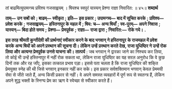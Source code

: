  

तां बाढमित्युपामन्त्र्य प्रविश्य गजसाह्वयम् । षियश्च स्वपुरं यास्यन् प्रेश्णा राज्ञा निवारित: ॥ ४५॥ **शब्दार्थ** 

**ताम्—** **उन सबों को** **; बाढम्—** **स्वीकृत** **; इति—** **इस प्रकार** **; उपामन्त्र्य—** **बाद में सूचित करके** **; प्रविश्य—** **प्रवेश करके** **;** **गजसाह्वयम्—** **हस्तिनापुर के महल में** **; षिय: च—** **अन्य षियाँ** **; स्व-पुरम्—** **अपने निवास** **; यास्यन्—** **बिदा होते समय** **;** **प्रेश्णा—** **प्रेमपूर्वक** **; राज्ञा—** **राजा द्वारा** **; निवारित:—** **रोके गये।** **.** 

**इस तरह श्रीमती कुन्तीदेवी की प्रार्थनाएं स्वीकार करने के बाद भगवान् ने हस्तिनापुर** **के राजमहल में प्रवेश करके अन्य षियों को अपने प्रस्थान की सूचना दी। लेकिन उन्हें** **प्रस्थान करते देख, राजा युधिष्ठिर ने उन्हें रोक लिया और अत्यन्त प्रेमपूर्वक उनसे याचना** **की।** **तात्पर्य** : जब भगवान् ने द्वारका जाने का निश्चय कर लिया, तो कोई भी उन्हें हस्तिनापुर में नहीं रोक सकता था, लेकिन राजा युधिष्ठिर का यह सरल अनुरोध कि वे कुछ दिनों तक और रह जाँए, इसका तत्काल प्रभाव पड़ा। इससे पता चलता है कि राजा युधिष्ठिर की शकि्त प्रेमयुक्त स्नेह की थी जिसे भगवान् इनकार नहीं कर सके। इस प्रकार सर्वशक्तिमान भगवान् केवल प्रेममयी सेवा से जीते जाते हैं, अन्य किसी प्रकार से नहीं। वे अपने समस्त व्यवहारों में पूर्ण रूप से स्वतन्त्र हैं, लेकिन अपने शुद्ध भक्तों के स्निग्घ प्रेम का ऋण वे स्वेच्छा से स्वीकार करते हैं। 